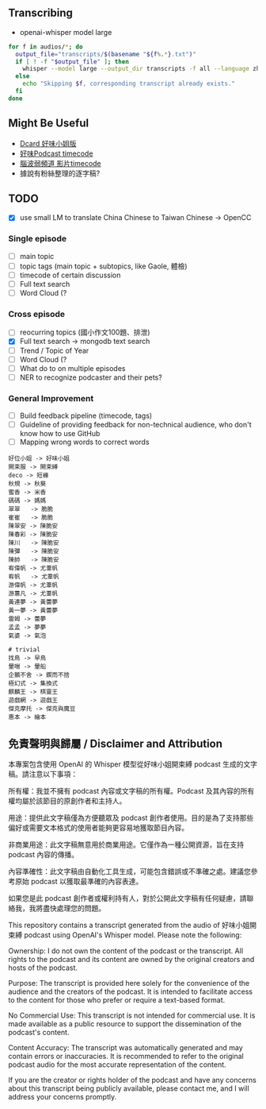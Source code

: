 
## Transcribing
- openai-whisper model large
```bash
for f in audios/*; do
  output_file="transcripts/$(basename "${f%.*}.txt")"
  if [ ! -f "$output_file" ]; then
    whisper --model large --output_dir transcripts -f all --language zh --initial_prompt '嗨 大家好 歡迎來到好味小姐開束縛 我還你原型' --device cuda "$f"
  else
    echo "Skipping $f, corresponding transcript already exists."
  fi
done
```

## Might Be Useful
- [Dcard 好味小姐版](https://www.dcard.tw/f/ladyflavor)
- [好味Podcast timecode](https://docs.google.com/document/d/1OcOFIrW8E7Olt6hkEBPtNTOhgYOEMorK3e8iquSp01Q/edit#heading=h.ci4rwf2rz0jf)
- [腦波弱頻道 影片timecode](https://docs.google.com/document/d/1I0l976mZZqDftVVj7Xm8sxN0kL3PoY7k8ELVoEgAbEc/edit)
- 據說有粉絲整理的逐字稿?

## TODO
- [x] use small LM to translate China Chinese to Taiwan Chinese -> OpenCC

### Single episode
- [ ] main topic
- [ ] topic tags (main topic + subtopics, like Gaole, 體檢)
- [ ] timecode of certain discussion
- [ ] Full text search
- [ ] Word Cloud (?

### Cross episode
- [ ] reocurring topics (國小作文100題、排泄)
- [x] Full text search -> mongodb text search
- [ ] Trend / Topic of Year
- [ ] Word Cloud (?
- [ ] What do to on multiple episodes
- [ ] NER to recognize podcaster and their pets? 

### General Improvement
- [ ] Build feedback pipeline (timecode, tags)
- [ ] Guideline of providing feedback for non-technical audience, who don't know how to use GitHub
- [ ] Mapping wrong words to correct words
```
好位小姐 -> 好味小姐
開束服 -> 開束縛
deco -> 短褲
秋規 -> 秋葵
蜜香 -> 米香
碼碼 -> 媽媽
翠翠   -> 脆脆
崔崔   -> 脆脆
陳翠安 -> 陳脆安
陳春彩 -> 陳脆安
陳川   -> 陳脆安
陳彈   -> 陳脆安
陳帥   -> 陳脆安
宥偉帆 -> 尤葦帆
宥帆   -> 尤葦帆
游偉帆 -> 尤葦帆
游蕙凡 -> 尤葦帆
黃連夢 -> 黃蕾夢
黃一夢 -> 黃蕾夢
雷姆 -> 蕾夢
孟孟 -> 夢夢
氣婆 -> 氣泡

# trivial
找鳥 -> 早鳥
暈喘 -> 暈船
企鵝不舍 -> 鍥而不捨
極幻式 -> 集換式
麒麟王 -> 棋靈王
遊戲網 -> 遊戲王
傑克摩托 -> 傑克與魔豆
惠本 -> 繪本
```

## 免責聲明與歸屬 / Disclaimer and Attribution
本專案包含使用 OpenAI 的 Whisper 模型從好味小姐開束縛 podcast 生成的文字稿。請注意以下事項：

所有權：我並不擁有 podcast 內容或文字稿的所有權。Podcast 及其內容的所有權均屬於該節目的原創作者和主持人。

用途：提供此文字稿僅為方便聽眾及 podcast 創作者使用。目的是為了支持那些偏好或需要文本格式的使用者能夠更容易地獲取節目內容。

非商業用途：此文字稿無意用於商業用途。它僅作為一種公開資源，旨在支持 podcast 內容的傳播。

內容準確性：此文字稿由自動化工具生成，可能包含錯誤或不準確之處。建議您參考原始 podcast 以獲取最準確的內容表達。

如果您是此 podcast 創作者或權利持有人，對於公開此文字稿有任何疑慮，請聯絡我，我將盡快處理您的問題。

This repository contains a transcript generated from the audio of 好味小姐開束縛 podcast using OpenAI's Whisper model. Please note the following:

Ownership: I do not own the content of the podcast or the transcript. All rights to the podcast and its content are owned by the original creators and hosts of the podcast.

Purpose: The transcript is provided here solely for the convenience of the audience and the creators of the podcast. It is intended to facilitate access to the content for those who prefer or require a text-based format.

No Commercial Use: This transcript is not intended for commercial use. It is made available as a public resource to support the dissemination of the podcast's content.

Content Accuracy: The transcript was automatically generated and may contain errors or inaccuracies. It is recommended to refer to the original podcast audio for the most accurate representation of the content.

If you are the creator or rights holder of the podcast and have any concerns about this transcript being publicly available, please contact me, and I will address your concerns promptly.

